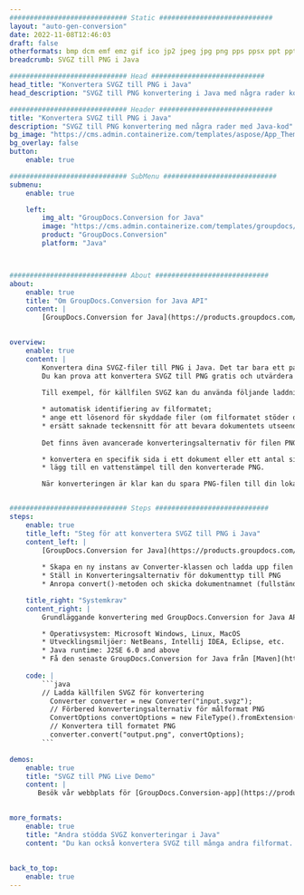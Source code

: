 ```yaml
---
############################# Static ############################
layout: "auto-gen-conversion"
date: 2022-11-08T12:46:03
draft: false
otherformats: bmp dcm emf emz gif ico jp2 jpeg jpg png pps ppsx ppt pptx psb psd svg svgz tga tif tiff webp wmf wmz
breadcrumb: SVGZ till PNG i Java

############################# Head ############################
head_title: "Konvertera SVGZ till PNG i Java"
head_description: "SVGZ till PNG konvertering i Java med några rader kod. Konvertera över 160 filformat med hjälp av GroupDocs dokumentkonverterings-API för Java"

############################# Header ############################
title: "Konvertera SVGZ till PNG i Java"
description: "SVGZ till PNG konvertering med några rader med Java-kod"
bg_image: "https://cms.admin.containerize.com/templates/aspose/App_Themes/V3/images/bg/header1.png"
bg_overlay: false
button:
    enable: true

############################# SubMenu ############################
submenu:
    enable: true

    left:
        img_alt: "GroupDocs.Conversion for Java"
        image: "https://cms.admin.containerize.com/templates/groupdocs/images/product-logos/90x90-noborder/groupdocs-conversion-java.png"
        product: "GroupDocs.Conversion"
        platform: "Java"



############################# About ############################
about:
    enable: true
    title: "Om GroupDocs.Conversion for Java API"
    content: |
        [GroupDocs.Conversion for Java](https://products.groupdocs.com/conversion/java/) är ett avancerat filformatkonverterings-API för konvertering mellan populära bild- och dokumentformat som Microsoft Office, OpenDocument, PDF, HTML, e-post, CAD. och mycket mer med bara några rader kod. Det inbyggda API:t upptäcker automatiskt formaten för originaldokumenten och erbjuder många alternativ för att anpassa de konverterade dokumenten. Tillsammans med funktionen att extrahera information från ett dokument, stöder den också cachelagring av konverteringsresultaten till den lokala disken som standard. Men alla typer av cachelagring kan stödjas genom att implementera lämpliga gränssnitt - Amazon S3, Dropbox, Google Drive, Windows Azure, Reddis eller andra.
    

overview:
    enable: true
    content: |
        Konvertera dina SVGZ-filer till PNG i Java. Det tar bara ett par rader med Java-kod på valfri plattform, som Windows, Linux, macOS.
        Du kan prova att konvertera SVGZ till PNG gratis och utvärdera kvaliteten på konverteringsresultaten. Tillsammans med enkla filkonverteringsskript kan du prova mer sofistikerade alternativ för att ladda källfilen SVGZ och lagra PNG-utdata. 
        
        Till exempel, för källfilen SVGZ kan du använda följande laddningsalternativ:

        * automatisk identifiering av filformatet;
        * ange ett lösenord för skyddade filer (om filformatet stöder det);
        * ersätt saknade teckensnitt för att bevara dokumentets utseende.
        
        Det finns även avancerade konverteringsalternativ för filen PNG:

        * konvertera en specifik sida i ett dokument eller ett antal sidor;
        * lägg till en vattenstämpel till den konverterade PNG.

        När konverteringen är klar kan du spara PNG-filen till din lokala filsökväg eller till tredje parts lagring såsom FTP, Amazon S3, Google Drive, Dropbox etc. Observera - för att konvertera SVGZ till PNG behöver du inte installera någon ytterligare programvara, såsom MS Office, Open Office, Adobe Acrobat Reader etc.


############################# Steps ############################
steps:
    enable: true
    title_left: "Steg för att konvertera SVGZ till PNG i Java"
    content_left: |
        [GroupDocs.Conversion for Java](https://products.groupdocs.com/conversion/java/) låter utvecklare enkelt konvertera SVGZ fil till PNG med några rader kod.
        
        * Skapa en ny instans av Converter-klassen och ladda upp filen SVGZ med den fullständiga sökvägen
        * Ställ in Konverteringsalternativ för dokumenttyp till PNG
        * Anropa convert()-metoden och skicka dokumentnamnet (fullständig sökväg) och formatet (PNG) som en parameter

    title_right: "Systemkrav"
    content_right: |
        Grundläggande konvertering med GroupDocs.Conversion for Java API kan göras med bara några rader kod. Våra API:er stöds på alla större plattformar och operativsystem. Innan du kör koden nedan, se till att du har följande förutsättningar installerade på ditt system.

        * Operativsystem: Microsoft Windows, Linux, MacOS
        * Utvecklingsmiljöer: NetBeans, Intellij IDEA, Eclipse, etc.
        * Java runtime: J2SE 6.0 and above
        * Få den senaste GroupDocs.Conversion for Java från [Maven](https://repository.groupdocs.com/webapp/#/artifacts/browse/tree/General/repo/com/groupdocs/groupdocs-conversion)
         
    code: |
        ```java    
        // Ladda källfilen SVGZ för konvertering
          Converter converter = new Converter("input.svgz");
          // Förbered konverteringsalternativ för målformat PNG
          ConvertOptions convertOptions = new FileType().fromExtension("png").getConvertOptions();
          // Konvertera till formatet PNG
          converter.convert("output.png", convertOptions);
        ```

demos:
    enable: true
    title: "SVGZ till PNG Live Demo"
    content: |
       Besök vår webbplats för [GroupDocs.Conversion-app](https://products.groupdocs.app/conversion/family) och försök konvertera SVGZ till PNG nu. Den kostnadsfria demon har följande fördelar
          

more_formats:
    enable: true
    title: "Andra stödda SVGZ konverteringar i Java"
    content: "Du kan också konvertera SVGZ till många andra filformat. Se listan nedan."
       
       
back_to_top:
    enable: true
---
```

